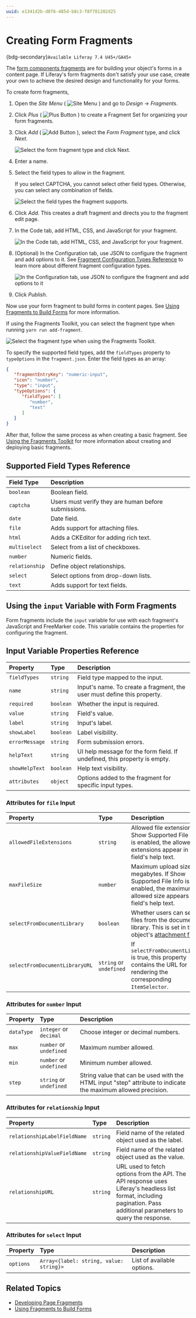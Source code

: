 ```yaml
---
uuid: e1341d2b-d8f6-485d-b8c3-f8f781202d25
---
```

# Creating Form Fragments

{bdg-secondary}`Available Liferay 7.4 U45+/GA45+`

The [form components fragments](../../creating-pages/page-fragments-and-widgets/using-fragments/default-fragments-reference.md) are for building your object's forms in a content page. If Liferay's form fragments don't satisfy your use case, create your own to achieve the desired design and functionality for your forms.

To create form fragments,

1. Open the *Site Menu* ( ![Site Menu](../../../../images/icon-product-menu.png) ) and go to *Design* &rarr; *Fragments*.

1. Click *Plus* ( ![Plus Button](../../../images/icon-plus.png) ) to create a Fragment Set for organizing your form fragments.

1. Click *Add* ( ![Add Button](../../../images/icon-add.png) ), select the *Form Fragment* type, and click *Next*.

   ![Select the form fragment type and click Next.](./creating-form-fragments/images/01.png)

1. Enter a name.

1. Select the field types to allow in the fragment.

   If you select CAPTCHA, you cannot select other field types. Otherwise, you can select any combination of fields.

   ![Select the field types the fragment supports.](./creating-form-fragments/images/02.png)

1. Click *Add*. This creates a draft fragment and directs you to the fragment edit page.

1. In the Code tab, add HTML, CSS, and JavaScript for your fragment.

   ![In the Code tab, add HTML, CSS, and JavaScript for your fragment.](./creating-form-fragments/images/03.png)

1. (Optional) In the Configuration tab, use JSON to configure the fragment and add options to it. See [Fragment Configuration Types Reference](../reference/fragments/fragment-configuration-types-reference.md) to learn more about different fragment configuration types.

   ![In the Configuration tab, use JSON to configure the fragment and add options to it](./creating-form-fragments/images/04.png)

1. Click *Publish*.

Now use your form fragment to build forms in content pages. See [Using Fragments to Build Forms](../../../building-applications/objects/using-fragments-to-build-forms.md) for more information.

If using the Fragments Toolkit, you can select the fragment type when running `yarn run add-fragment`.

![Select the fragment type when using the Fragments Toolkit.](./creating-form-fragments/images/05.png)

To specify the supported field types, add the `fieldTypes` property to `typeOptions` in the `fragment.json`. Enter the field types as an array:

```json
{
   "fragmentEntryKey": "numeric-input",
   "icon": "number",
   "type": "input",
   "typeOptions": {
      "fieldTypes": [
         "number",
         "text"
      ]
   }
}
```

After that, follow the same process as when creating a basic fragment. See [Using the Fragments Toolkit](./using-the-fragments-toolkit.md) for more information about creating and deploying basic fragments.

## Supported Field Types Reference

| Field Type    | Description                                          |
|:--------------|:-----------------------------------------------------|
| `boolean`     | Boolean field.                                       |
| `captcha`     | Users must verify they are human before submissions. |
| `date`        | Date field.                                          |
| `file`        | Adds support for attaching files.                    |
| `html`        | Adds a CKEditor for adding rich text.                |
| `multiselect` | Select from a list of checkboxes.                    |
| `number`      | Numeric fields.                                      |
| `relationship`| Define object relationships.                         |
| `select`      | Select options from drop-down lists.                 |
| `text`        | Adds support for text fields.                        |

## Using the `input` Variable with Form Fragments

Form fragments include the `input` variable for use with each fragment's JavaScript and FreeMarker code. This variable contains the properties for configuring the fragment.

## Input Variable Properties Reference

| Property       | Type      | Description                                                               |
|:---------------|:----------|:--------------------------------------------------------------------------|
| `fieldTypes`   | `string`  | Field type mapped to the input.                                           |
| `name`         | `string`  | Input's name. To create a fragment, the user must define this property.   |
| `required`     | `boolean` | Whether the input is required.                                            |
| `value`        | `string`  | Field's value.                                                            |
| `label`        | `string`  | Input's label.                                                            |
| `showLabel`    | `boolean` | Label visibility.                                                         |
| `errorMessage` | `string`  | Form submission errors.                                                   |
| `helpText`     | `string`  | UI help message for the form field. If undefined, this property is empty. |
| `showHelpText` | `boolean` | Help text visibility.                                                     |
| `attributes`   | `object`  | Options added to the fragment for specific input types.                   |

### Attributes for `file` Input

| Property                       | Type                    | Description                                                                                                                                                                               |
|:-------------------------------|:------------------------|:------------------------------------------------------------------------------------------------------------------------------------------------------------------------------------------|
| `allowedFileExtensions`        | `string`                | Allowed file extensions. If Show Supported File Info is enabled, the allowed extensions appear in the field's help text.                                                                  |
| `maxFileSize`                  | `number`                | Maximum upload size in megabytes. If Show Supported File Info is enabled, the maximum allowed size appears in the field's help text.                                                      |
| `selectFromDocumentLibrary`    | `boolean`               | Whether users can select files from the document library. This is set in the object's [attachment field](../../../building-applications/objects/creating-and-managing-objects/fields.md). |
| `selectFromDocumentLibraryURL` | `string` or `undefined` | If `selectFromDocumentLibrary` is true, this property contains the URL for rendering the corresponding `ItemSelector`.                                                                    |

### Attributes for `number` Input

| Property   | Type                    | Description                                                                                                   |
|:-----------|:------------------------|:--------------------------------------------------------------------------------------------------------------|
| `dataType` | `integer` or `decimal`  | Choose integer or decimal numbers.                                                                            |
| `max`      | `number` or `undefined` | Maximum number allowed.                                                                                       |
| `min`      | `number` or `undefined` | Minimum number allowed.                                                                                       |
| `step`     | `string` or `undefined` | String value that can be used with the HTML input "step" attribute to indicate the maximum allowed precision. |

### Attributes for `relationship` Input

| Property                     | Type     | Description                                                                                                                                                           |
|:-----------------------------|:---------|:----------------------------------------------------------------------------------------------------------------------------------------------------------------------|
| `relationshipLabelFieldName` | `string` | Field name of the related object used as the label.                                                                                                                   |
| `relationshipValueFieldName` | `string` | Field name of the related object used as the value.                                                                                                                   |
| `relationshipURL`            | `string` | URL used to fetch options from the API. The API response uses Liferay's headless list format, including pagination. Pass additional parameters to query the response. |

### Attributes for `select` Input

| Property  | Type                                    | Description                |
|:----------|:----------------------------------------|:---------------------------|
| `options` | `Array<{label: string, value: string}>` | List of available options. |

## Related Topics

* [Developing Page Fragments](../developing-page-fragments.md)
* [Using Fragments to Build Forms](../../../building-applications/objects/using-fragments-to-build-forms.md)
